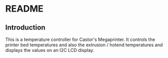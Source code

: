 # README #

## Introduction ##

This is a temperature controller for Castor's Megaprinter. It controls the printer bed temperatures and also the extrusion / hotend temperatures and displays the values on an I2C LCD display.

